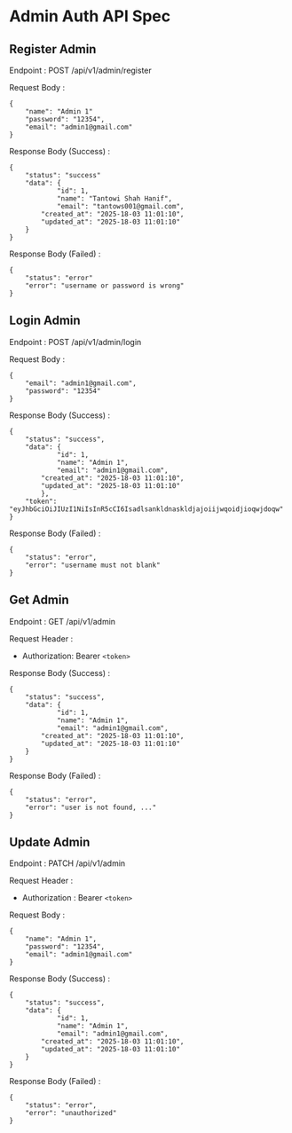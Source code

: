 # Admin Auth API Spec

## Register Admin

Endpoint : POST /api/v1/admin/register

Request Body :

```
{
	"name": "Admin 1"
	"password": "12354",
	"email": "admin1@gmail.com"
}
```

Response Body (Success) :

```
{
	"status": "success"
	"data": {
        	"id": 1,
        	"name": "Tantowi Shah Hanif",
        	"email": "tantows001@gmail.com",
		"created_at": "2025-18-03 11:01:10",
		"updated_at": "2025-18-03 11:01:10"
	}
}
```

Response Body (Failed) :

```
{
	"status": "error"
	"error": "username or password is wrong"
}
```

## Login Admin

Endpoint : POST /api/v1/admin/login

Request Body :

```
{
	"email": "admin1@gmail.com",
	"password": "12354"
}
```

Response Body (Success) :

```
{
	"status": "success",
	"data": {
       		"id": 1,
       		"name": "Admin 1",
       		"email": "admin1@gmail.com",
		"created_at": "2025-18-03 11:01:10",
		"updated_at": "2025-18-03 11:01:10"
    	},
	"token": "eyJhbGciOiJIUzI1NiIsInR5cCI6Isadlsankldnaskldjajoiijwqoidjioqwjdoqw"
}
```

Response Body (Failed) :

```
{
	"status": "error",
	"error": "username must not blank"
}
```

## Get Admin

Endpoint : GET /api/v1/admin

Request Header :

- Authorization: Bearer `<token>`

Response Body (Success) :

```
{
	"status": "success",
	"data": {
        	"id": 1,
       		"name": "Admin 1",
       		"email": "admin1@gmail.com",
		"created_at": "2025-18-03 11:01:10",
		"updated_at": "2025-18-03 11:01:10"
	}
}
```

Response Body (Failed) :

```
{
	"status": "error",
	"error": "user is not found, ..."
}
```

## Update Admin

Endpoint : PATCH /api/v1/admin

Request Header :

- Authorization : Bearer `<token>`

Request Body :

```
{
	"name": "Admin 1",
	"password": "12354",
	"email": "admin1@gmail.com"
}
```

Response Body (Success) :

```
{
	"status": "success",
	"data": {
        	"id": 1,
       		"name": "Admin 1",
       		"email": "admin1@gmail.com",
		"created_at": "2025-18-03 11:01:10",
		"updated_at": "2025-18-03 11:01:10"
	}
}
```

Response Body (Failed) :

```
{
	"status": "error",
	"error": "unauthorized"
}
```
